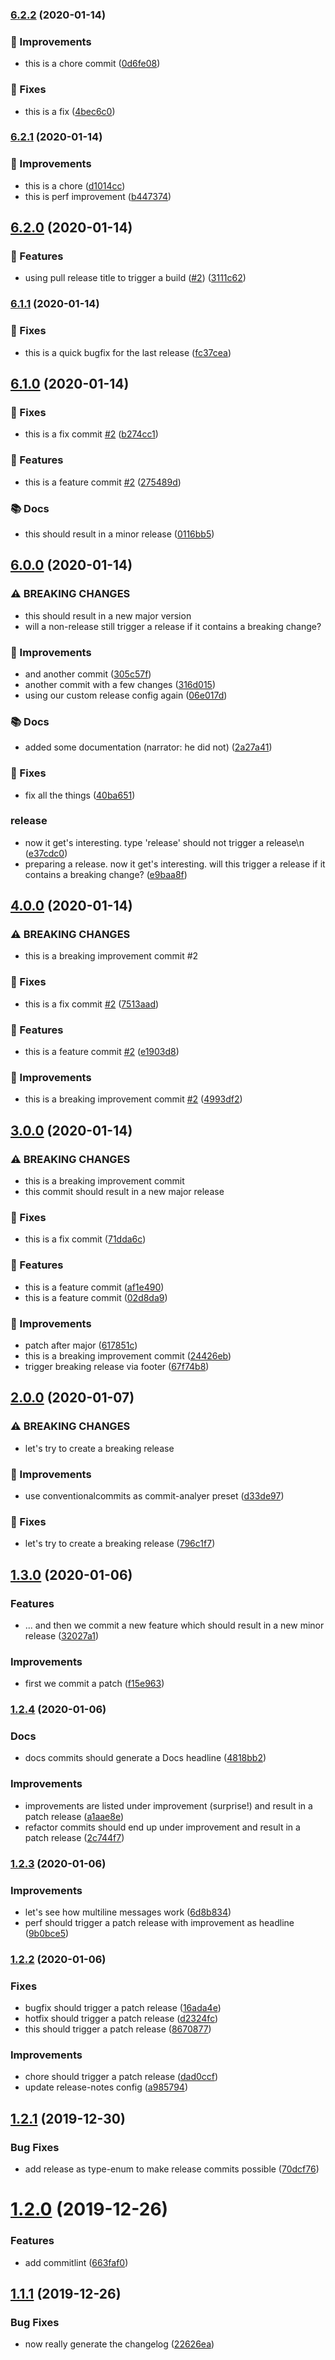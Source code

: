 ### [6.2.2](https://github.com/manuelbieh/semantic-release-playground/compare/v6.2.1...v6.2.2) (2020-01-14)


### 💉 Improvements

* this is a chore commit ([0d6fe08](https://github.com/manuelbieh/semantic-release-playground/commit/0d6fe08c18319979ab96ca6d4be040f73b3db623))


### 🔧 Fixes

* this is a fix ([4bec6c0](https://github.com/manuelbieh/semantic-release-playground/commit/4bec6c0a36c7aed10e88c1f33a00b223766eb291))

### [6.2.1](https://github.com/manuelbieh/semantic-release-playground/compare/v6.2.0...v6.2.1) (2020-01-14)


### 💉 Improvements

* this is a chore ([d1014cc](https://github.com/manuelbieh/semantic-release-playground/commit/d1014cccb7108519acd6cbac053e998e5bf5c96e))
* this is perf improvement ([b447374](https://github.com/manuelbieh/semantic-release-playground/commit/b447374f96118951b218def15bd33ea2978e6f29))

## [6.2.0](https://github.com/manuelbieh/semantic-release-playground/compare/v6.1.1...v6.2.0) (2020-01-14)


### 🧩 Features

* using pull release title to trigger a build ([#2](https://github.com/manuelbieh/semantic-release-playground/issues/2)) ([3111c62](https://github.com/manuelbieh/semantic-release-playground/commit/3111c6200d52137df7558d5db86496fd4b2ae316))

### [6.1.1](https://github.com/manuelbieh/semantic-release-playground/compare/v6.1.0...v6.1.1) (2020-01-14)


### 🔧 Fixes

* this is a quick bugfix for the last release ([fc37cea](https://github.com/manuelbieh/semantic-release-playground/commit/fc37cea18bb399f1b7de52f48070b670be874781))

## [6.1.0](https://github.com/manuelbieh/semantic-release-playground/compare/v6.0.0...v6.1.0) (2020-01-14)


### 🔧 Fixes

* this is a fix commit [#2](https://github.com/manuelbieh/semantic-release-playground/issues/2) ([b274cc1](https://github.com/manuelbieh/semantic-release-playground/commit/b274cc1b7cf6c33bc6e9b4b20c86a6023d71b436))


### 🧩 Features

* this is a feature commit [#2](https://github.com/manuelbieh/semantic-release-playground/issues/2) ([275489d](https://github.com/manuelbieh/semantic-release-playground/commit/275489d469d0dcdace19254107a0844e6cef245d))


### 📚 Docs

* this should result in a minor release ([0116bb5](https://github.com/manuelbieh/semantic-release-playground/commit/0116bb5f6c43c01dc044f01363e36f7ef031fe05))

## [6.0.0](https://github.com/manuelbieh/semantic-release-playground/compare/v5.0.0...v6.0.0) (2020-01-14)


### ⚠ BREAKING CHANGES

* this should result in a new major version
* will a non-release still trigger a release if it contains a breaking change?

### 💉 Improvements

* and another commit ([305c57f](https://github.com/manuelbieh/semantic-release-playground/commit/305c57f452f8b9b48c99632eecf04feab6f6a4b1))
* another commit with a few changes ([316d015](https://github.com/manuelbieh/semantic-release-playground/commit/316d015314fdc85d26f74debe61a1a0321095672))
* using our custom release config again ([06e017d](https://github.com/manuelbieh/semantic-release-playground/commit/06e017d5786c92cd57f5092e4af5ad905d81a3dc))


### 📚 Docs

* added some documentation (narrator: he did not) ([2a27a41](https://github.com/manuelbieh/semantic-release-playground/commit/2a27a419c17f68746782e98d7a6766e6f3bc0a32))


### 🔧 Fixes

* fix all the things ([40ba651](https://github.com/manuelbieh/semantic-release-playground/commit/40ba651263089be43b5f4935872260bb9acb78a4))


### release

* now it get's interesting. type 'release' should not trigger a release\n ([e37cdc0](https://github.com/manuelbieh/semantic-release-playground/commit/e37cdc03eff1fe0157e6f0bc5be593974a63da2c))
* preparing a release. now it get's interesting. will this trigger a release if it contains a breaking change? ([e9baa8f](https://github.com/manuelbieh/semantic-release-playground/commit/e9baa8fc35fa2c96608edbd8e18330bad704a1de))

## [4.0.0](https://github.com/manuelbieh/semantic-release-playground/compare/v3.0.0...v4.0.0) (2020-01-14)


### ⚠ BREAKING CHANGES

* this is a breaking improvement commit #2

### 🔧 Fixes

* this is a fix commit [#2](https://github.com/manuelbieh/semantic-release-playground/issues/2) ([7513aad](https://github.com/manuelbieh/semantic-release-playground/commit/7513aada1e108515d8205cb516e09cd0f27d47ba))


### 🧩 Features

* this is a feature commit [#2](https://github.com/manuelbieh/semantic-release-playground/issues/2) ([e1903d8](https://github.com/manuelbieh/semantic-release-playground/commit/e1903d8039f90eae859555583786dad4da729be0))


### 💉 Improvements

* this is a breaking improvement commit [#2](https://github.com/manuelbieh/semantic-release-playground/issues/2) ([4993df2](https://github.com/manuelbieh/semantic-release-playground/commit/4993df22a02c35e2b243d1faef8dc2f2055844fe))

## [3.0.0](https://github.com/manuelbieh/semantic-release-playground/compare/v2.0.0...v3.0.0) (2020-01-14)


### ⚠ BREAKING CHANGES

* this is a breaking improvement commit
* this commit should result in a new major release

### 🔧 Fixes

* this is a fix commit ([71dda6c](https://github.com/manuelbieh/semantic-release-playground/commit/71dda6c170c11f3ada0c214e0220b6992a0007f1))


### 🧩 Features

* this is a feature commit ([af1e490](https://github.com/manuelbieh/semantic-release-playground/commit/af1e4904961687c87cf3da7432d8e1f1288b1c67))
* this is a feature commit ([02d8da9](https://github.com/manuelbieh/semantic-release-playground/commit/02d8da90b80560634a837976c34c4e19b86b9ab0))


### 💉 Improvements

* patch after major ([617851c](https://github.com/manuelbieh/semantic-release-playground/commit/617851c7b1f97a9ec35b3a2072aaec215ea7bb7c))
* this is a breaking improvement commit ([24426eb](https://github.com/manuelbieh/semantic-release-playground/commit/24426eb9bb6decf202ae9c2de95d7e4679b39955))
* trigger breaking release via footer ([67f74b8](https://github.com/manuelbieh/semantic-release-playground/commit/67f74b838db2a7986fd27f1801da429319ed90b3))

## [2.0.0](https://github.com/manuelbieh/semantic-release-playground/compare/v1.3.0...v2.0.0) (2020-01-07)


### ⚠ BREAKING CHANGES

* let's try to create a breaking release

### 💉 Improvements

* use conventionalcommits as commit-analyer preset ([d33de97](https://github.com/manuelbieh/semantic-release-playground/commit/d33de97d8cf9c0c0359cd4f931ed5d0e4205e012))


### 🔧 Fixes

* let's try to create a breaking release ([796c1f7](https://github.com/manuelbieh/semantic-release-playground/commit/796c1f78c08d9dbebf98fc184639dd29916e4dcb))

## [1.3.0](https://github.com/manuelbieh/semantic-release-playground/compare/v1.2.4...v1.3.0) (2020-01-06)


### Features

* ... and then we commit a new feature which should result in a new minor release ([32027a1](https://github.com/manuelbieh/semantic-release-playground/commit/32027a15a4552bb12a7b45a773f4e497e00a236f))


### Improvements

* first we commit a patch ([f15e963](https://github.com/manuelbieh/semantic-release-playground/commit/f15e9630194695d30de58bfc0a6595d2f86d7324))

### [1.2.4](https://github.com/manuelbieh/semantic-release-playground/compare/v1.2.3...v1.2.4) (2020-01-06)


### Docs

* docs commits should generate a Docs headline ([4818bb2](https://github.com/manuelbieh/semantic-release-playground/commit/4818bb2a91e819a2beef3590749cadc34f761ba5))


### Improvements

* improvements are listed under improvement (surprise\!) and result in a patch release ([a1aae8e](https://github.com/manuelbieh/semantic-release-playground/commit/a1aae8e6fd652124df91eff1d13febc382d573d8))
* refactor commits should end up under improvement and result in a patch release ([2c744f7](https://github.com/manuelbieh/semantic-release-playground/commit/2c744f7c31240cd921598540b124e39423d4789a))

### [1.2.3](https://github.com/manuelbieh/semantic-release-playground/compare/v1.2.2...v1.2.3) (2020-01-06)


### Improvements

* let's see how multiline messages work ([6d8b834](https://github.com/manuelbieh/semantic-release-playground/commit/6d8b834125a15410ff72dd5016b302799c8ad7dd))
* perf should trigger a patch release with improvement as headline ([9b0bce5](https://github.com/manuelbieh/semantic-release-playground/commit/9b0bce5e70defcfb00218ea927292c14f967fcf7))

### [1.2.2](https://github.com/manuelbieh/semantic-release-playground/compare/v1.2.1...v1.2.2) (2020-01-06)


### Fixes

* bugfix should trigger a patch release ([16ada4e](https://github.com/manuelbieh/semantic-release-playground/commit/16ada4eabfeacb86d952513e668e4ec4a5ddeac3))
* hotfix should trigger a patch release ([d2324fc](https://github.com/manuelbieh/semantic-release-playground/commit/d2324fcf7ac4702abc98417fe396aa4cf013f838))
* this should trigger a patch release ([8670877](https://github.com/manuelbieh/semantic-release-playground/commit/867087761237a37435d3fdfec0f48229229aeca7))


### Improvements

* chore should trigger a patch release ([dad0ccf](https://github.com/manuelbieh/semantic-release-playground/commit/dad0ccfc6e6bd10afeb6d11a60d18cdcc0625d06))
* update release-notes config ([a985794](https://github.com/manuelbieh/semantic-release-playground/commit/a985794d57c00632cacdc758f09fb6987718e9ec))

## [1.2.1](https://github.com/manuelbieh/semrel/compare/v1.2.0...v1.2.1) (2019-12-30)

### Bug Fixes

-   add release as type-enum to make release commits possible ([70dcf76](https://github.com/manuelbieh/semrel/commit/70dcf760862e9dde15fb5c96a433f1a5d23e05a9))

# [1.2.0](https://github.com/manuelbieh/semrel/compare/v1.1.1...v1.2.0) (2019-12-26)

### Features

-   add commitlint ([663faf0](https://github.com/manuelbieh/semrel/commit/663faf039d39a833f2e64cdb8124ed116842268c))

## [1.1.1](https://github.com/manuelbieh/semrel/compare/v1.1.0...v1.1.1) (2019-12-26)

### Bug Fixes

-   now really generate the changelog ([22626ea](https://github.com/manuelbieh/semrel/commit/22626eaecbe650d3f59b9ac5ad3baaae2bbed0fb))
